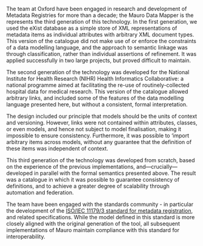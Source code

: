 The team at Oxford have been engaged in research and development of Metadata Registries for more than a decade; the Mauro Data Mapper is the
represents the third generation of this technology. In the first generation, we used the eXist database as a simple store of XML representations of
metadata items as individual attributes with arbitrary XML document types. This version of the catalogue did not make use of or enforce the
constraints of a data modelling language, and the approach to semantic linkage was through classification, rather than individual assertions of
refinement. It was applied successfully in two large projects, but proved difficult to maintain.

The second generation of the technology was developed for the National Institute for Health Research (NIHR) Health Informatics Collaborative: a
national programme aimed at facilitating the re-use of routinely-collected hospital data for medical research. This version of the catalogue allowed
arbitrary links, and included some of the features of the data modelling language presented here, but without a consistent, formal interpretation.

The design included our principle that models should be the units of context and versioning. However, links were not contained within attributes,
classes, or even models, and hence not subject to model finalisation, making it impossible to ensure consistency. Furthermore, it was possible to
‘import arbitrary items across models, without any guarantee that the definition of these items was independent of context.

This third generation of the technology was developed from scratch, based on the experience of the previous implementations, and—crucially—developed
in parallel with the formal semantics presented above. The result was a catalogue in which it was possible to guarantee consistency of definitions,
and to achieve a greater degree of scalability through automation and federation.

The team have been engaged with the standards community - in particular the development of
the [ISO/IEC 11179/3 standard for metadata registration](http://metadata-standards.org/11179/), and related specifications.  While the model 
defined in this standard is more closely aligned with the original generation of the tool, all subsequent implementations of Mauro maintain 
compliance with this standard for interoperability.    

<!--  LocalWords:  eXist NIHR
 -->
